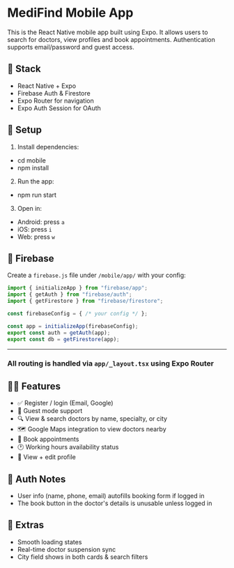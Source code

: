 # MediFind Mobile App

This is the React Native mobile app built using Expo. It allows users to search for doctors, view profiles and book appointments. Authentication supports email/password and guest access.

## 🧠 Stack

- React Native + Expo
- Firebase Auth & Firestore
- Expo Router for navigation
- Expo Auth Session for OAuth

## 🔧 Setup

1. Install dependencies:
- cd mobile
- npm install

2. Run the app: 
- npm run start

3. Open in:
- Android: press `a`
- iOS: press `i`
- Web: press `w`

## 🔐 Firebase

Create a `firebase.js` file under `/mobile/app/` with your config:

```js
import { initializeApp } from "firebase/app";
import { getAuth } from "firebase/auth";
import { getFirestore } from "firebase/firestore";

const firebaseConfig = { /* your config */ };

const app = initializeApp(firebaseConfig);
export const auth = getAuth(app);
export const db = getFirestore(app);

```
---
### All routing is handled via `app/_layout.tsx` using Expo Router 

## 👨‍⚕️ Features
- ✅ Register / login (Email, Google)
- 👤 Guest mode support
- 🔍 View & search doctors by name, specialty, or city
- 🗺️ Google Maps integration to view doctors nearby
- 📅 Book appointments
- 🕐 Working hours availability status
- 🧑 View + edit profile

## 🔐 Auth Notes
- User info (name, phone, email) autofills booking form if logged in
- The book button in the doctor's details is unusable unless logged in

## 🧪 Extras
- Smooth loading states
- Real-time doctor suspension sync
- City field shows in both cards & search filters